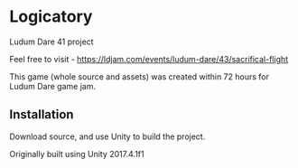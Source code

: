 # Logicatory
Ludum Dare 41 project

Feel free to visit - https://ldjam.com/events/ludum-dare/43/sacrifical-flight

This game (whole source and assets) was created within 72 hours for Ludum Dare game jam.

## Installation

Download source, and use Unity to build the project. 

Originally built using Unity 2017.4.1f1
